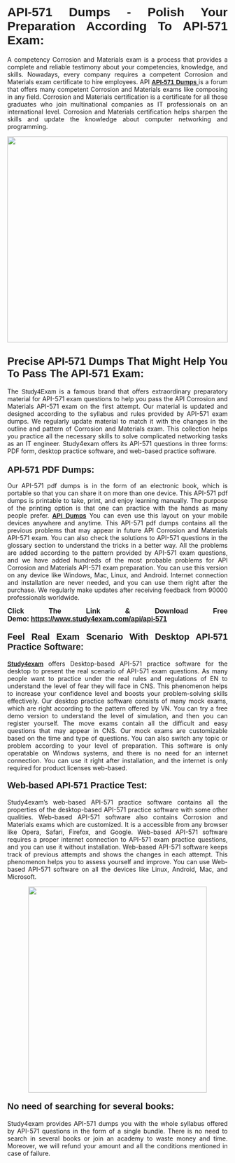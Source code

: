 <h1 style="text-align: justify;"><strong><span style="font-family:Lucida Sans Unicode,Lucida Grande,sans-serif;">API-571 Dumps - Polish Your Preparation According To API-571 Exam:</span></strong></h1>

<p style="text-align: justify;">A competency Corrosion and Materials exam is a process that provides a complete and reliable testimony about your competencies, knowledge, and skills. Nowadays, every company requires a competent Corrosion and Materials exam certificate to hire employees. API <a href="https://www.study4exam.com/api/api-571-valid-dumps"><span style="font-family:Verdana,Geneva,sans-serif;"><strong>API-571 Dumps</strong></span></a><a href="https://www.study4exam.com/blue-prism/ad01-valid-dumps"> </a>is a forum that offers many competent Corrosion and Materials exams like composing in any field. Corrosion and Materials certification is a certificate for all those graduates who join multinational companies as IT professionals on an international level. Corrosion and Materials certification helps sharpen the skills and update the knowledge about computer networking and programming.</p>

<p style="text-align: justify;"><a href="https://www.study4exam.com/api/api-571"><img alt="" src="https://www.thequestionanswers.com/wp-content/uploads/2022/06/S4E-Cert-Exams-Questions-Banner.webp" style="width: 100%; height: 470px;" /></a></p>

<h2 style="text-align: justify;"><span style="font-family:Lucida Sans Unicode,Lucida Grande,sans-serif;"><strong><span style="font-size:24px;">Precise API-571 Dumps That Might Help You To Pass The API-571 Exam:</span></strong></span></h2>

<p style="text-align: justify;">The <span style="font-family:Lucida Sans Unicode,Lucida Grande,sans-serif;">Study4Exam</span> is a famous brand that offers extraordinary preparatory material for API-571 exam questions to help you pass the API Corrosion and Materials API-571 exam on the first attempt. Our material is updated and designed according to the syllabus and rules provided by API-571 exam dumps. We regularly update material to match it with the changes in the outline and pattern of Corrosion and Materials exam. This collection helps you practice all the necessary skills to solve complicated networking tasks as an IT engineer. Study4exam offers its API-571 questions in three forms: PDF form, desktop practice software, and web-based practice software. </p>

<h3 style="text-align: justify;"><strong><span style="font-size:20px;"><span style="font-family:Lucida Sans Unicode,Lucida Grande,sans-serif;">API-571 PDF Dumps:</span></span></strong></h3>

<p style="text-align: justify;">Our API-571 pdf dumps is in the form of an electronic book, which is portable so that you can share it on more than one device. This API-571 pdf dumps is printable to take, print, and enjoy learning manually. The purpose of the printing option is that one can practice with the hands as many people prefer. <a href="https://www.study4exam.com/api-exams"><span style="font-family:Lucida Sans Unicode,Lucida Grande,sans-serif;"><strong>API Dumps</strong></span></a> You can even use this layout on your mobile devices anywhere and anytime. This API-571 pdf dumps contains all the previous problems that may appear in future API Corrosion and Materials API-571 exam. You can also check the solutions to API-571 questions in the glossary section to understand the tricks in a better way. All the problems are added according to the pattern provided by API-571 exam questions, and we have added hundreds of the most probable problems for API Corrosion and Materials API-571 exam preparation. You can use this version on any device like Windows, Mac, Linux, and Android. Internet connection and installation are never needed, and you can use them right after the purchase. We regularly make updates after receiving feedback from 90000 professionals worldwide.</p>

<p style="text-align: justify;"><span style="font-family:Lucida Sans Unicode,Lucida Grande,sans-serif;"><strong><span style="font-size:16px;">Click The Link & Download Free Demo:</span></strong></span> <strong><span style="font-family:Lucida Sans Unicode,Lucida Grande,sans-serif;"><span style="font-size:16px;"><a href="https://www.study4exam.com/api/api-571">https://www.study4exam.com/api/api-571</a></span></span></strong></p>

<h4 style="text-align: justify;"><strong><span style="font-family:Lucida Sans Unicode,Lucida Grande,sans-serif;"><span style="font-size:20px;">Feel Real Exam Scenario With Desktop API-571 Practice Software:</span></span></strong></h4>

<p style="text-align: justify;"><a href="https://www.study4exam.com/"><span style="font-family:Verdana,Geneva,sans-serif;"><strong>Study4exam</strong></span></a> offers Desktop-based API-571 practice software for the desktop to present the real scenario of API-571 exam questions. As many people want to practice under the real rules and regulations of EN to understand the level of fear they will face in CNS. This phenomenon helps to increase your confidence level and boosts your problem-solving skills effectively. Our desktop practice software consists of many mock exams, which are right according to the pattern offered by VN. You can try a free demo version to understand the level of simulation, and then you can register yourself. The move exams contain all the difficult and easy questions that may appear in CNS. Our mock exams are customizable based on the time and type of questions. You can also switch any topic or problem according to your level of preparation. This software is only operatable on Windows systems, and there is no need for an internet connection. You can use it right after installation, and the internet is only required for product licenses web-based. </p>

<h4 style="text-align: justify;"><span style="font-family:Lucida Sans Unicode,Lucida Grande,sans-serif;"><strong><span style="font-size:20px;">Web-based API-571 Practice Test:</span></strong></span></h4>

<p style="text-align: justify;">Study4exam’s web-based API-571 practice software contains all the properties of the desktop-based API-571 practice software with some other qualities. Web-based API-571 software also contains Corrosion and Materials exams which are customized. It is a accessible from any browser like Opera, Safari, Firefox, and Google. Web-based API-571 software requires a proper internet connection to API-571 exam practice questions, and you can use it without installation. Web-based API-571 software keeps track of previous attempts and shows the changes in each attempt. This phenomenon helps you to assess yourself and improve. You can use Web-based API-571 software on all the devices like Linux, Android, Mac, and Microsoft.</p>

<p style="text-align: center;"><a href="https://www.study4exam.com/api/api-571"><img alt="" src="https://www.thequestionanswers.com/wp-content/uploads/2022/06/S4E-Cert-Exams-Questions-Discount-Banner.webp" style="width: 90%; height: 470px;" /></a></p>

<h4 style="text-align: justify;"><span style="font-family:Lucida Sans Unicode,Lucida Grande,sans-serif;"><strong><span style="font-size:20px;">No need of searching for several books:</span></strong></span></h4>

<p style="text-align: justify;">Study4exam provides API-571 dumps you with the whole syllabus offered by API-571 questions in the form of a single bundle. There is no need to search in several books or join an academy to waste money and time. Moreover, we will refund your amount and all the conditions mentioned in case of failure.</p>
